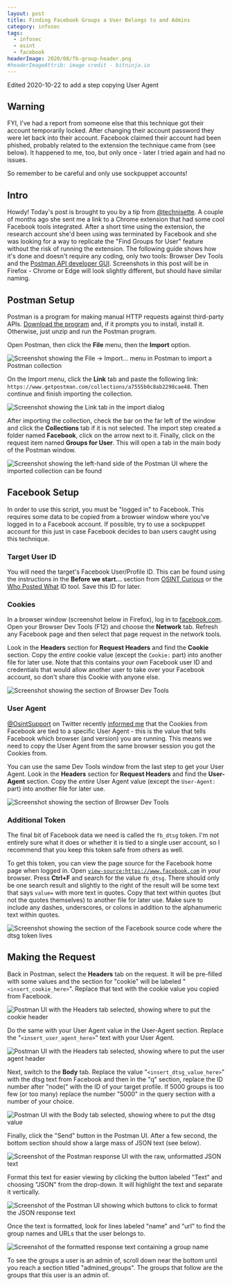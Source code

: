 ```yaml
---
layout: post
title: Finding Facebook Groups a User Belongs to and Admins
category: infosec
tags:
  - infosec
  - osint
  - facebook
headerImage: 2020/08/fb-group-header.png
#headerImageAttrib: image credit - bitninja.io
---
```


Edited 2020-10-22 to add a step copying User Agent

## Warning

FYI, I've had a report from someone else that this technique got their account
temporarily locked. After changing their account password they were let back
into their account. Facebook claimed their account had been phished, probably
related to the extension the technique came from (see below). It happened to me,
too, but only once - later I tried again and had no issues.

So remember to be careful and only use sockpuppet accounts!

## Intro

Howdy! Today's post is brought to you by a tip from
[@technisette](https://twitter.com/technisette). A couple of months ago she
sent me a link to a Chrome extension that had some cool Facebook tools
integrated. After a short time using the extension, the research account she'd
been using was terminated by Facebook and she was looking for a way to
replicate the "Find Groups for User" feature without the risk of running the
extension. The following guide shows how it's done and doesn't require any
coding, only two tools: Browser Dev Tools and the [Postman API developer
GUI](https://www.postman.com/). Screenshots in this post will be in Firefox -
Chrome or Edge will look slightly different, but should have similar naming.

## Postman Setup

Postman is a program for making manual HTTP requests against third-party APIs.
[Download the program](https://www.postman.com/downloads/) and, if it prompts
you to install, install it. Otherwise, just unzip and run the Postman program.

Open Postman, then click the **File** menu, then the **Import** option.

![Screenshot showing the File -> Import... menu in Postman to import a Postman collection](/images/2020/08/import-collection-menu.png)

On the Import menu, click the **Link** tab and paste the following link:
`https://www.getpostman.com/collections/a7555b0c8ab2298cae48`. Then continue and
finish importing the collection.

![Screenshot showing the Link tab in the import dialog](/images/2020/08/import-collection-link.png)

After importing the collection, check the bar on the far left of the window and
click the **Collections** tab if it is not selected. The import step created a
folder named **Facebook**, click on the arrow next to it. Finally, click on the
request item named **Groups for User**. This will open a tab in the main body
of the Postman window.

![Screenshot showing the left-hand side of the Postman UI where the imported collection can be found](/images/2020/08/open-request.png)

## Facebook Setup

In order to use this script, you must be "logged in" to Facebook. This requires
some data to be copied from a browser window where you've logged in to a
Facebook account. If possible, try to use a sockpuppet account for this just in
case Facebook decides to ban users caught using this technique.

### Target User ID

You will need the target's Facebook User/Profile ID. This can be found using
the instructions in the **Before we start...** section from [OSINT
Curious](https://osintcurio.us/2019/08/22/the-new-facebook-graph-search-part-1/)
or the [Who Posted What](https://whopostedwhat.com/) ID tool. Save this ID for
later.

### Cookies

In a browser window (screenshot below in Firefox), log in to
[facebook.com](https://www.facebook.com). Open your Browser Dev Tools (F12) and
choose the **Network** tab. Refresh any Facebook page and then select that page
request in the network tools.

Look in the **Headers** section for **Request Headers** and find the **Cookie**
section. Copy the *entire* cookie value (except the `Cookie:` part) into
another file for later use. Note that this contains your *own* Facebook user ID
and credentials that would allow another user to take over your Facebook
account, so don't share this Cookie with anyone else.

![Screenshot showing the section of Browser Dev Tools](/images/2020/08/copy-cookie.png)

### User Agent

[@OsintSupport](https://twitter.com/OsintSupport) on Twitter recently [informed me](https://twitter.com/OsintSupport/status/1318930792802848768)
that the Cookies from Facebook are tied to a specific User Agent - this is the
value that tells Facebook which browser (and version) you are running. This means
we need to copy the User Agent from the same browser session you got the Cookies
from.

You can use the same Dev Tools window from the last step to get your User Agent.
Look in the **Headers** section for **Request Headers** and find the **User-Agent**
section. Copy the *entire* User Agent value (except the `User-Agent:` part)
into another file for later use.

![Screenshot showing the section of Browser Dev Tools](/images/2020/08/copy-user-agent.png)

### Additional Token

The final bit of Facebook data we need is called the `fb_dtsg` token. I'm not
entirely sure what it does or whether it is tied to a single user account, so I
recommend that you keep this token safe from others as well.

To get this token, you can view the page source for the Facebook home page when
logged in. Open
[`view-source:https://www.facebook.com`](view-source:https://www.facebook.com)
in your browser. Press **Ctrl+F** and search for the value `fb_dtsg`. There
should only be one search result and slightly to the right of the result will
be some text that says `value=` with more text in quotes. Copy that text within
quotes (but not the quotes themselves) to another file for later use. Make sure
to include any dashes, underscores, or colons in addition to the alphanumeric
text within quotes.

![Screenshot showing the section of the Facebook source code where the dtsg token lives](/images/2020/08/copy-dtsg.png)

## Making the Request

Back in Postman, select the **Headers** tab on the request. It will be
pre-filled with some values and the section for "cookie" will be labeled
"`<insert_cookie_here>`". Replace that text with the cookie value you copied from
Facebook.

![Postman UI with the Headers tab selected, showing where to put the cookie header](/images/2020/08/edit-cookie-header.png)

Do the same with your User Agent value in the User-Agent section. Replace the
"`<insert_user_agent_here>`" text with your User Agent.

![Postman UI with the Headers tab selected, showing where to put the user agent header](/images/2020/08/edit-user-agent-header.png)

Next, switch to the **Body** tab. Replace the value "`<insert_dtsg_value_here>`"
with the dtsg text from Facebook and then in the "q" section, replace the ID
number after "node(" with the ID of your target profile. If 5000 groups is too
few (or too many) replace the number "5000" in the query section with a number
of your choice.

![Postman UI with the Body tab selected, showing where to put the dtsg value](/images/2020/08/edit-body.png)

Finally, click the "Send" button in the Postman UI. After a few second, the
bottom section should show a large mass of JSON text (see below).

![Screenshot of the Postman response UI with the raw, unformatted JSON text](/images/2020/08/json-text.png)

Format this text for easier viewing by clicking the button labeled "Text" and
choosing "JSON" from the drop-down. It will highlight the text and separate it
vertically.

![Screenshot of the Postman UI showing which buttons to click to format the JSON response text](/images/2020/08/format-json.png)

Once the text is formatted, look for lines labeled "name" and "url" to find the
group names and URLs that the user belongs to.

![Screenshot of the formatted response text containing a group name](/images/2020/08/group-data.png)

To see the groups a user is an admin of, scroll down near the bottom until you
reach a section titled "admined_groups". The groups that follow are the groups
that this user is an admin of.